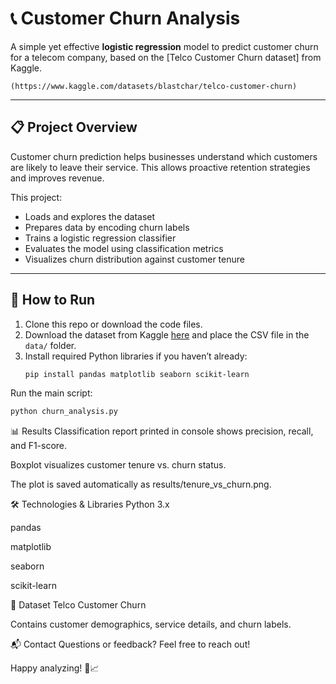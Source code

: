 # 📞 Customer Churn Analysis

A simple yet effective **logistic regression** model to predict customer churn for a telecom company, based on the [Telco Customer Churn dataset] from Kaggle.
```
(https://www.kaggle.com/datasets/blastchar/telco-customer-churn)
```

---
## 📋 Project Overview

Customer churn prediction helps businesses understand which customers are likely to leave their service. This allows proactive retention strategies and improves revenue.

This project:
- Loads and explores the dataset  
- Prepares data by encoding churn labels  
- Trains a logistic regression classifier  
- Evaluates the model using classification metrics  
- Visualizes churn distribution against customer tenure  

---

## 🚀 How to Run

1. Clone this repo or download the code files.  
2. Download the dataset from Kaggle [here](https://www.kaggle.com/datasets/blastchar/telco-customer-churn) and place the CSV file in the `data/` folder.  
3. Install required Python libraries if you haven’t already:
   ```bash
   pip install pandas matplotlib seaborn scikit-learn
   ```
Run the main script:
```bash
python churn_analysis.py
```

📊 Results
Classification report printed in console shows precision, recall, and F1-score.

Boxplot visualizes customer tenure vs. churn status.

The plot is saved automatically as results/tenure_vs_churn.png.

🛠️ Technologies & Libraries
Python 3.x

pandas

matplotlib

seaborn

scikit-learn

🔗 Dataset
Telco Customer Churn

Contains customer demographics, service details, and churn labels.

📬 Contact
Questions or feedback? Feel free to reach out!

Happy analyzing! 🚀📈
